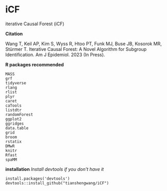# iCF
iterative Causal Forest (iCF)

**Citation**

Wang T, Keil AP, Kim S, Wyss R, Htoo PT, Funk MJ, Buse JB, Kosorok MR, Stürmer T. Iterative Causal Forest: A Novel Algorithm for Subgroup Identification. Am J Epidemiol. 2023 (In Press).

**R packages recommended**
```{r packages, include=FALSE}
MASS
grf
tidyverse
rlang
rlist
plyr
caret
caTools
listdtr
randomForest
ggplot2
ggridges
data.table
grid
broom
rstatix
DMwR
knitr
Rfast
spaMM
```
**installation**
*Install devtools if you don't have it*
```{}
install.packages('devtools')
devtools::install_github("tianshengwang/iCF")
```

